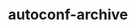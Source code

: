---
title: "autoconf-archive"
layout: cache
category: package
meta: {"versions": ["2019.01.06"], "compilers": ["gcc@10.3.0", "gcc@7.3.1", "gcc@7.4.0", "gcc@7.5.0", "gcc@8.1.0", "gcc@8.3.1", "gcc@8.4.1", "gcc@9.3.0"]}
spec_files: 
 - spec-0.json
 - spec-1.json
 - spec-2.json
 - spec-3.json
 - spec-4.json
 - spec-5.json
 - spec-6.json
 - spec-7.json
 - spec-8.json
 - spec-9.json
 - spec-10.json
 - spec-11.json
 - spec-12.json
 - spec-13.json
 - spec-14.json
 - spec-15.json
 - spec-16.json
spec_names:
 - 'autoconf-archive@2019.01.06%gcc@9.3.0 arch=cray-cnl7-haswell'
 - 'autoconf-archive@2019.01.06%gcc@9.3.0 arch=linux-ubuntu20.04-ppc64le'
 - 'autoconf-archive@2019.01.06%gcc@9.3.0 arch=linux-ubuntu20.04-x86_64'
 - 'autoconf-archive@2019.01.06%gcc@7.5.0 arch=linux-ubuntu18.04-x86_64'
 - 'autoconf-archive@2019.01.06%gcc@8.4.1 arch=linux-rhel8-ppc64le'
 - 'autoconf-archive@2019.01.06%gcc@10.3.0 arch=linux-ubuntu21.04-ppc64le'
 - 'autoconf-archive@2019.01.06%gcc@9.3.0 arch=linux-rhel7-x86_64'
 - 'autoconf-archive@2019.01.06%gcc@8.3.1 arch=linux-rhel8-ppc64le'
 - 'autoconf-archive@2019.01.06%gcc@8.1.0 arch=linux-rhel7-ppc64le'
 - 'autoconf-archive@2019.01.06%gcc@8.1.0 arch=linux-rhel7-x86_64'
 - 'autoconf-archive@2019.01.06%gcc@8.4.1 arch=linux-rhel8-x86_64'
 - 'autoconf-archive@2019.01.06%gcc@7.5.0 arch=linux-ubuntu18.04-ppc64le'
 - 'autoconf-archive@2019.01.06%gcc@7.3.1 arch=linux-amzn2-x86_64'
 - 'autoconf-archive@2019.01.06%gcc@7.4.0 arch=linux-rhel7-power9le'
 - 'autoconf-archive@2019.01.06%gcc@9.3.0 arch=linux-rhel7-ppc64le'
 - 'autoconf-archive@2019.01.06%gcc@8.3.1 arch=linux-rhel8-x86_64'
 - 'autoconf-archive@2019.01.06%gcc@10.3.0 arch=linux-ubuntu21.04-x86_64'
---